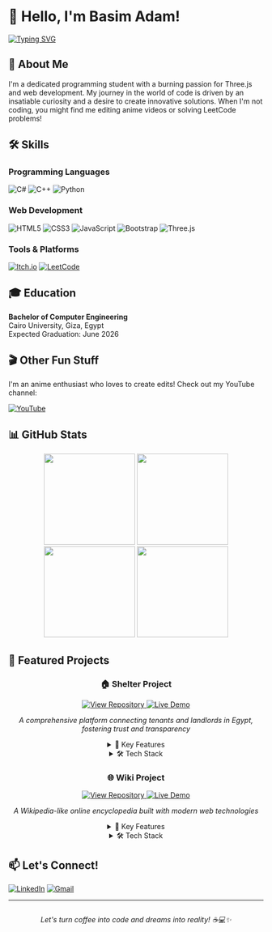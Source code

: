 # 👋 Hello, I'm Basim Adam!

[![Typing SVG](https://readme-typing-svg.herokuapp.com?font=Fira+Code&pause=1000&color=00F743&width=435&lines=Passionate+Programming+Student;Three.js+Enthusiast;Anime+Lover+and+Editor)](https://git.io/typing-svg)

## 🚀 About Me

I'm a dedicated programming student with a burning passion for Three.js and web development. My journey in the world of code is driven by an insatiable curiosity and a desire to create innovative solutions. When I'm not coding, you might find me editing anime videos or solving LeetCode problems!

## 🛠️ Skills

### Programming Languages
![C#](https://img.shields.io/badge/c%23-%23239120.svg?style=for-the-badge&logo=c-sharp&logoColor=white)
![C++](https://img.shields.io/badge/c++-%2300599C.svg?style=for-the-badge&logo=c%2B%2B&logoColor=white)
![Python](https://img.shields.io/badge/python-3670A0?style=for-the-badge&logo=python&logoColor=ffdd54)

### Web Development
![HTML5](https://img.shields.io/badge/html5-%23E34F26.svg?style=for-the-badge&logo=html5&logoColor=white)
![CSS3](https://img.shields.io/badge/css3-%231572B6.svg?style=for-the-badge&logo=css3&logoColor=white)
![JavaScript](https://img.shields.io/badge/javascript-%23323330.svg?style=for-the-badge&logo=javascript&logoColor=%23F7DF1E)
![Bootstrap](https://img.shields.io/badge/bootstrap-%23563D7C.svg?style=for-the-badge&logo=bootstrap&logoColor=white)
![Three.js](https://img.shields.io/badge/threejs-black?style=for-the-badge&logo=three.js&logoColor=white)

### Tools & Platforms
[![Itch.io](https://img.shields.io/badge/Itch-%23FF0B34.svg?style=for-the-badge&logo=Itch.io&logoColor=white)](https://bassemadam.itch.io/dango)
[![LeetCode](https://img.shields.io/badge/LeetCode-000000?style=for-the-badge&logo=LeetCode&logoColor=#d16c06)](https://leetcode.com/BassemAdam/)

## 🎓 Education

**Bachelor of Computer Engineering**  
Cairo University, Giza, Egypt  
Expected Graduation: June 2026

## 🎬 Other Fun Stuff

I'm an anime enthusiast who loves to create edits! Check out my YouTube channel:

[![YouTube](https://img.shields.io/badge/YouTube-%23FF0000.svg?style=for-the-badge&logo=YouTube&logoColor=white)](https://www.youtube.com/@RHGedits)

## 📊 GitHub Stats

<div align="center">
  <img height="180em" src="https://github-readme-stats.vercel.app/api?username=BassemAdam&show_icons=true&theme=radical&include_all_commits=true&count_private=true"/>
  <img height="180em" src="https://github-readme-stats.vercel.app/api/top-langs/?username=BassemAdam&layout=compact&langs_count=7&theme=radical"/>
</div>

<div align="center">
  <img height="180em" src="https://github-readme-streak-stats.herokuapp.com/?user=BassemAdam&theme=radical&hide_border=false"/>
  <img height="180em" src="https://github-profile-summary-cards.vercel.app/api/cards/profile-details?username=BassemAdam&theme=radical"/>
</div>

## 🌟 Featured Projects

<div align="center">
  <h3>🏠 Shelter Project</h3>
  <p>
    <a href="https://github.com/BassemAdam/Shelter">
      <img src="https://img.shields.io/badge/GitHub-View_Repository-2ea44f?style=for-the-badge&logo=github" alt="View Repository">
    </a>
    <a href="https://shelter.prod.demoday.us/">
      <img src="https://img.shields.io/badge/Live-Demo-FF6600?style=for-the-badge&logo=internetexplorer&logoColor=white" alt="Live Demo">
    </a>
  </p>
  <p><i>A comprehensive platform connecting tenants and landlords in Egypt, fostering trust and transparency</i></p>
  <details>
    <summary>📌 Key Features</summary>
    <ul>
      <li>🏠 Listings for rental properties</li>
      <li>🤝 Secure tenant-landlord communication</li>
      <li>📄 Digital lease agreements</li>
      <li>📊 Analytics for property performance</li>
      <li>📱 Optimized for mobile and desktop use</li>
    </ul>
  </details>
  <details>
    <summary>🛠️ Tech Stack</summary>
    <p>
      <img src="https://img.shields.io/badge/JavaScript-F7DF1E?style=for-the-badge&logo=javascript&logoColor=black" alt="JavaScript">
      <img src="https://img.shields.io/badge/React-61DAFB?style=for-the-badge&logo=react&logoColor=black" alt="React">
      <img src="https://img.shields.io/badge/Node.js-339933?style=for-the-badge&logo=nodedotjs&logoColor=white" alt="Node.js">
      <img src="https://img.shields.io/badge/Express-000000?style=for-the-badge&logo=express&logoColor=white" alt="Express">
      <img src="https://img.shields.io/badge/MongoDB-47A248?style=for-the-badge&logo=mongodb&logoColor=white" alt="MongoDB">
    </p>
  </details>
</div>

<div align="center">
  <h3>🌐 Wiki Project</h3>
  <p>
    <a href="https://github.com/BassemAdam/Wiki">
      <img src="https://img.shields.io/badge/GitHub-View_Repository-2ea44f?style=for-the-badge&logo=github" alt="View Repository">
    </a>
    <a href="https://wikir.azurewebsites.net/Index">
      <img src="https://img.shields.io/badge/Live-Demo-FF6600?style=for-the-badge&logo=internetexplorer&logoColor=white" alt="Live Demo">
    </a>
  </p>
  <p><i>A Wikipedia-like online encyclopedia built with modern web technologies</i></p>
  <details>
    <summary>📌 Key Features</summary>
    <ul>
      <li>🔍 Advanced search functionality</li>
      <li>✏️ Creation and editing of encyclopedia entries</li>
      <li>🔄 Markdown to HTML conversion</li>
      <li>🎲 Random page selection</li>
      <li>📱 Responsive design for mobile and desktop</li>
    </ul>
  </details>
  <details>
    <summary>🛠️ Tech Stack</summary>
    <p>
      <img src="https://img.shields.io/badge/C%23-239120?style=for-the-badge&logo=c-sharp&logoColor=white" alt="C#">
      <img src="https://img.shields.io/badge/ASP.NET-5C2D91?style=for-the-badge&logo=.net&logoColor=white" alt="ASP.NET">
      <img src="https://img.shields.io/badge/HTMX-3366FF?style=for-the-badge&logo=html5&logoColor=white" alt="HTMX">
      <img src="https://img.shields.io/badge/HTML5-E34F26?style=for-the-badge&logo=html5&logoColor=white" alt="HTML5">
      <img src="https://img.shields.io/badge/CSS3-1572B6?style=for-the-badge&logo=css3&logoColor=white" alt="CSS3">
    </p>
  </details>
</div>
<!-- (Subsequent sections remain unchanged) -->


## 📫 Let's Connect!

[![LinkedIn](https://img.shields.io/badge/linkedin-%230077B5.svg?style=for-the-badge&logo=linkedin&logoColor=white)](https://www.linkedin.com/in/bassemadam/)
[![Gmail](https://img.shields.io/badge/Gmail-D14836?style=for-the-badge&logo=gmail&logoColor=white)](mailto:basim.s.zeenelabdeen@gmail.com)

---

<p align="center">
  <img src="https://komarev.com/ghpvc/?username=BasimAdam&style=flat-square&color=blue" alt=""/>
</p>

<p align="center">
  <i>Let's turn coffee into code and dreams into reality! ☕💻✨</i>
</p>
